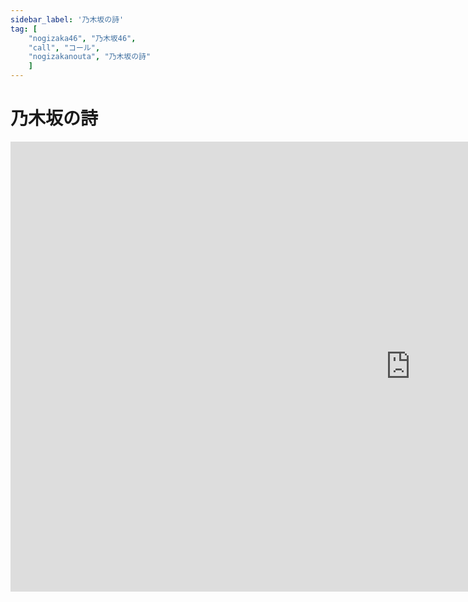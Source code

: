 ```yaml
---
sidebar_label: '乃木坂の詩'
tag: [
    "nogizaka46", "乃木坂46",
    "call", "コール",
    "nogizakanouta", "乃木坂の詩"
    ]
---
```


# 乃木坂の詩

<iframe width="1280" height="720" src="https://www.youtube.com/embed/wUdh4kuaQPs" title="YouTube video player" frameborder="0" allow="accelerometer; autoplay; clipboard-write; encrypted-media; gyroscope; picture-in-picture; web-share" referrerpolicy="strict-origin-when-cross-origin" allowfullscreen />
